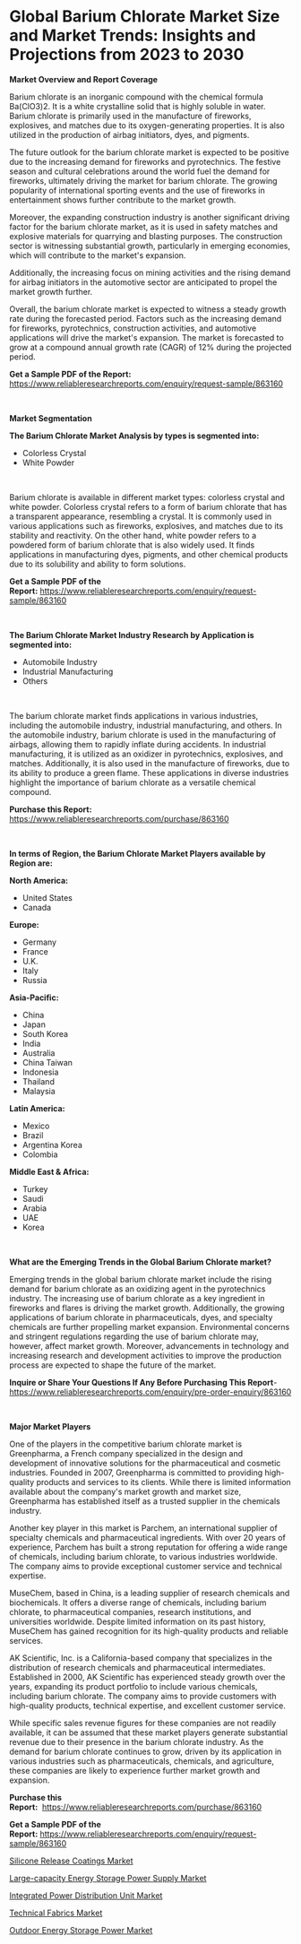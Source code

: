<p><h1>Global Barium Chlorate Market Size and Market Trends: Insights and Projections from 2023 to 2030</h1></p><p><strong>Market Overview and Report Coverage</strong></p>
<p><p>Barium chlorate is an inorganic compound with the chemical formula Ba(ClO3)2. It is a white crystalline solid that is highly soluble in water. Barium chlorate is primarily used in the manufacture of fireworks, explosives, and matches due to its oxygen-generating properties. It is also utilized in the production of airbag initiators, dyes, and pigments.</p><p>The future outlook for the barium chlorate market is expected to be positive due to the increasing demand for fireworks and pyrotechnics. The festive season and cultural celebrations around the world fuel the demand for fireworks, ultimately driving the market for barium chlorate. The growing popularity of international sporting events and the use of fireworks in entertainment shows further contribute to the market growth.</p><p>Moreover, the expanding construction industry is another significant driving factor for the barium chlorate market, as it is used in safety matches and explosive materials for quarrying and blasting purposes. The construction sector is witnessing substantial growth, particularly in emerging economies, which will contribute to the market's expansion.</p><p>Additionally, the increasing focus on mining activities and the rising demand for airbag initiators in the automotive sector are anticipated to propel the market growth further.</p><p>Overall, the barium chlorate market is expected to witness a steady growth rate during the forecasted period. Factors such as the increasing demand for fireworks, pyrotechnics, construction activities, and automotive applications will drive the market's expansion. The market is forecasted to grow at a compound annual growth rate (CAGR) of 12% during the projected period.</p></p>
<p><strong>Get a Sample PDF of the Report:</strong> <a href="https://www.reliableresearchreports.com/enquiry/request-sample/863160">https://www.reliableresearchreports.com/enquiry/request-sample/863160</a></p>
<p>&nbsp;</p>
<p><strong>Market Segmentation</strong></p>
<p><strong>The Barium Chlorate Market Analysis by types is segmented into:</strong></p>
<p><ul><li>Colorless Crystal</li><li>White Powder</li></ul></p>
<p>&nbsp;</p>
<p><p>Barium chlorate is available in different market types: colorless crystal and white powder. Colorless crystal refers to a form of barium chlorate that has a transparent appearance, resembling a crystal. It is commonly used in various applications such as fireworks, explosives, and matches due to its stability and reactivity. On the other hand, white powder refers to a powdered form of barium chlorate that is also widely used. It finds applications in manufacturing dyes, pigments, and other chemical products due to its solubility and ability to form solutions.</p></p>
<p><strong>Get a Sample PDF of the Report:</strong>&nbsp;<a href="https://www.reliableresearchreports.com/enquiry/request-sample/863160">https://www.reliableresearchreports.com/enquiry/request-sample/863160</a></p>
<p>&nbsp;</p>
<p><strong>The Barium Chlorate Market Industry Research by Application is segmented into:</strong></p>
<p><ul><li>Automobile Industry</li><li>Industrial Manufacturing</li><li>Others</li></ul></p>
<p>&nbsp;</p>
<p><p>The barium chlorate market finds applications in various industries, including the automobile industry, industrial manufacturing, and others. In the automobile industry, barium chlorate is used in the manufacturing of airbags, allowing them to rapidly inflate during accidents. In industrial manufacturing, it is utilized as an oxidizer in pyrotechnics, explosives, and matches. Additionally, it is also used in the manufacture of fireworks, due to its ability to produce a green flame. These applications in diverse industries highlight the importance of barium chlorate as a versatile chemical compound.</p></p>
<p><strong>Purchase this Report:</strong>&nbsp; <a href="https://www.reliableresearchreports.com/purchase/863160">https://www.reliableresearchreports.com/purchase/863160</a></p>
<p>&nbsp;</p>
<p><strong>In terms of Region, the Barium Chlorate Market Players available by Region are:</strong></p>
<p>
    <p> <strong> North America: </strong>
        <ul>
            <li>United States</li>
            <li>Canada</li>
        </ul>
        </p> 
    <p> <strong> Europe: </strong>
        <ul>
            <li>Germany</li>
            <li>France</li>
            <li>U.K.</li>
            <li>Italy</li>
            <li>Russia</li>
        </ul>
        </p> 
    <p> <strong> Asia-Pacific: </strong>
        <ul>
            <li>China</li>
            <li>Japan</li>
            <li>South Korea</li>
            <li>India</li>
            <li>Australia</li>
            <li>China Taiwan</li>
            <li>Indonesia</li>
            <li>Thailand</li>
            <li>Malaysia</li>
        </ul>
        </p> 
    <p> <strong> Latin America: </strong>
        <ul>
            <li>Mexico</li>
            <li>Brazil</li>
            <li>Argentina Korea</li>
            <li>Colombia</li>
        </ul>
        </p> 
    <p> <strong> Middle East & Africa: </strong>
        <ul>
            <li>Turkey</li>
            <li>Saudi</li>
            <li>Arabia</li>
            <li>UAE</li>
            <li>Korea</li>
        </ul>
    </p>
    </p>
<p>&nbsp;</p>
<p><strong>What are the Emerging Trends in the Global Barium Chlorate market?</strong></p>
<p><p>Emerging trends in the global barium chlorate market include the rising demand for barium chlorate as an oxidizing agent in the pyrotechnics industry. The increasing use of barium chlorate as a key ingredient in fireworks and flares is driving the market growth. Additionally, the growing applications of barium chlorate in pharmaceuticals, dyes, and specialty chemicals are further propelling market expansion. Environmental concerns and stringent regulations regarding the use of barium chlorate may, however, affect market growth. Moreover, advancements in technology and increasing research and development activities to improve the production process are expected to shape the future of the market.</p></p>
<p><strong>Inquire or Share Your Questions If Any Before Purchasing This Report</strong>- <a href="https://www.reliableresearchreports.com/enquiry/pre-order-enquiry/863160">https://www.reliableresearchreports.com/enquiry/pre-order-enquiry/863160</a></p>
<p>&nbsp;</p>
<p><strong>Major Market Players</strong></p>
<p><p>One of the players in the competitive barium chlorate market is Greenpharma, a French company specialized in the design and development of innovative solutions for the pharmaceutical and cosmetic industries. Founded in 2007, Greenpharma is committed to providing high-quality products and services to its clients. While there is limited information available about the company's market growth and market size, Greenpharma has established itself as a trusted supplier in the chemicals industry.</p><p>Another key player in this market is Parchem, an international supplier of specialty chemicals and pharmaceutical ingredients. With over 20 years of experience, Parchem has built a strong reputation for offering a wide range of chemicals, including barium chlorate, to various industries worldwide. The company aims to provide exceptional customer service and technical expertise.</p><p>MuseChem, based in China, is a leading supplier of research chemicals and biochemicals. It offers a diverse range of chemicals, including barium chlorate, to pharmaceutical companies, research institutions, and universities worldwide. Despite limited information on its past history, MuseChem has gained recognition for its high-quality products and reliable services.</p><p>AK Scientific, Inc. is a California-based company that specializes in the distribution of research chemicals and pharmaceutical intermediates. Established in 2000, AK Scientific has experienced steady growth over the years, expanding its product portfolio to include various chemicals, including barium chlorate. The company aims to provide customers with high-quality products, technical expertise, and excellent customer service.</p><p>While specific sales revenue figures for these companies are not readily available, it can be assumed that these market players generate substantial revenue due to their presence in the barium chlorate industry. As the demand for barium chlorate continues to grow, driven by its application in various industries such as pharmaceuticals, chemicals, and agriculture, these companies are likely to experience further market growth and expansion.</p></p>
<p><strong>Purchase this Report:</strong>&nbsp;&nbsp;<a href="https://www.reliableresearchreports.com/purchase/863160">https://www.reliableresearchreports.com/purchase/863160</a></p>
<p></p>
<p><strong>Get a Sample PDF of the Report:</strong>&nbsp;<a href="https://www.reliableresearchreports.com/enquiry/request-sample/863160">https://www.reliableresearchreports.com/enquiry/request-sample/863160</a></p>
<p><p><a href="https://github.com/mabutironaldo/Market-Research-Report-List-1/blob/main/silicone-release-coatings-market.md">Silicone Release Coatings Market</a></p><p><a href="https://medium.com/@earn.only.flood/large-capacity-energy-storage-power-supply-market-competitive-analysis-market-trends-and-forecast-10d79e2c41b1">Large-capacity Energy Storage Power Supply Market</a></p><p><a href="https://medium.com/@alaynagrant2023/integrated-power-distribution-unit-market-size-cagr-trends-2024-2030-48df093a1085">Integrated Power Distribution Unit Market</a></p><p><a href="https://github.com/castoriffic/Market-Research-Report-List-1/blob/main/technical-fabrics-market.md">Technical Fabrics Market</a></p><p><a href="https://medium.com/@flee.calm.mark/outdoor-energy-storage-power-market-outlook-industry-overview-and-forecast-2023-to-2030-747f7b61a653">Outdoor Energy Storage Power Market</a></p></p>